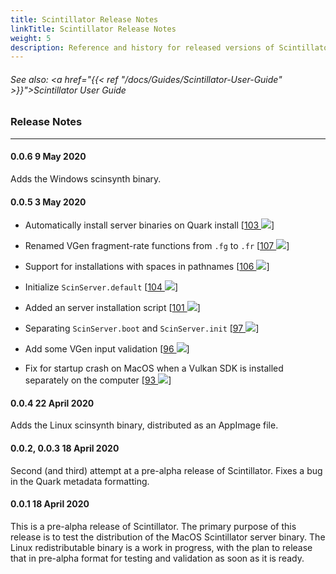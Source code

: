 ```yaml
---
title: Scintillator Release Notes
linkTitle: Scintillator Release Notes
weight: 5
description: Reference and history for released versions of Scintillator.
---
```

<!-- generated file, please edit the original .schelp file(in the Scintillator repository) and then run schelpToMarkDown.scdscript to regenerate. -->
###### See also: <a href="{{< ref "/docs/Guides/Scintillator-User-Guide" >}}">Scintillator User Guide</a> 



### Release Notes
---



#### 0.0.6 9 May 2020



Adds the Windows scinsynth binary.



#### 0.0.5 3 May 2020

<ul>
<li>

Automatically install server binaries on Quark install [<a href="https://github.com/ScintillatorSynth/Scintillator/pull/103">103 <img src="/images/external-link.svg" class="one-liner"></a>]

<li>

Renamed VGen fragment-rate functions from <code>.fg</code> to <code>.fr</code> [<a href="https://github.com/ScintillatorSynth/Scintillator/pull/107">107 <img src="/images/external-link.svg" class="one-liner"></a>]

<li>

Support for installations with spaces in pathnames [<a href="https://github.com/ScintillatorSynth/Scintillator/pull/106">106 <img src="/images/external-link.svg" class="one-liner"></a>]

<li>

Initialize <code>ScinServer.default</code> [<a href="https://github.com/ScintillatorSynth/Scintillator/pull/104">104 <img src="/images/external-link.svg" class="one-liner"></a>]

<li>

Added an server installation script [<a href="https://github.com/ScintillatorSynth/Scintillator/pull/101">101 <img src="/images/external-link.svg" class="one-liner"></a>]

<li>

Separating <code>ScinServer.boot</code> and <code>ScinServer.init</code> [<a href="https://github.com/ScintillatorSynth/Scintillator/pull/97">97 <img src="/images/external-link.svg" class="one-liner"></a>]

<li>

Add some VGen input validation [<a href="https://github.com/ScintillatorSynth/Scintillator/pull/96">96 <img src="/images/external-link.svg" class="one-liner"></a>]

<li>

Fix for startup crash on MacOS when a Vulkan SDK is installed separately on the computer [<a href="https://github.com/ScintillatorSynth/Scintillator/pull/93">93 <img src="/images/external-link.svg" class="one-liner"></a>]

</ul>


#### 0.0.4 22 April 2020



Adds the Linux scinsynth binary, distributed as an AppImage file.



#### 0.0.2, 0.0.3 18 April 2020



Second (and third) attempt at a pre-alpha release of Scintillator. Fixes a bug in the Quark metadata formatting.



#### 0.0.1 18 April 2020



This is a pre-alpha release of Scintillator. The primary purpose of this release is to test the distribution of the MacOS Scintillator server binary. The Linux redistributable binary is a work in progress, with the plan to release that in pre-alpha format for testing and validation as soon as it is ready.

